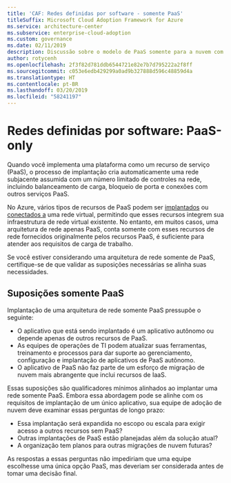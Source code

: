 ```yaml
---
title: 'CAF: Redes definidas por software - somente PaaS'
titleSuffix: Microsoft Cloud Adoption Framework for Azure
ms.service: architecture-center
ms.subservice: enterprise-cloud-adoption
ms.custom: governance
ms.date: 02/11/2019
description: Discussão sobre o modelo de PaaS somente para a nuvem com base em funcionalidade de rede
author: rotycenh
ms.openlocfilehash: 2f3f82d781ddb6544721e82e7b7d795222a2f8ff
ms.sourcegitcommit: c053e6edb429299a0ad9b327888d596c48859d4a
ms.translationtype: HT
ms.contentlocale: pt-BR
ms.lasthandoff: 03/20/2019
ms.locfileid: "58241197"
---
```

# <a name="software-defined-networks-paas-only"></a>Redes definidas por software: PaaS-only

Quando você implementa uma plataforma como um recurso de serviço (PaaS), o processo de implantação cria automaticamente uma rede subjacente assumida com um número limitado de controles na rede, incluindo balanceamento de carga, bloqueio de porta e conexões com outros serviços PaaS.

No Azure, vários tipos de recursos de PaaS podem ser [implantados](/azure/virtual-network/virtual-network-for-azure-services) ou [conectados a](/azure/virtual-network/virtual-network-service-endpoints-overview) uma rede virtual, permitindo que esses recursos integrem sua infraestrutura de rede virtual existente. No entanto, em muitos casos, uma arquitetura de rede apenas PaaS, conta somente com esses recursos de rede fornecidos originalmente pelos recursos PaaS, é suficiente para atender aos requisitos de carga de trabalho.

Se você estiver considerando uma arquitetura de rede somente de PaaS, certifique-se de que validar as suposições necessárias se alinha suas necessidades.

## <a name="paas-only-assumptions"></a>Suposições somente PaaS

Implantação de uma arquitetura de rede somente PaaS pressupõe o seguinte:

- O aplicativo que está sendo implantado é um aplicativo autônomo ou depende apenas de outros recursos de PaaS.
- As equipes de operações de TI podem atualizar suas ferramentas, treinamento e processos para dar suporte ao gerenciamento, configuração e implantação de aplicativos de PaaS autônomo.
- O aplicativo de PaaS não faz parte de um esforço de migração de nuvem mais abrangente que inclui recursos de IaaS.

Essas suposições são qualificadores mínimos alinhados ao implantar uma rede somente PaaS. Embora essa abordagem pode se alinhe com os requisitos de implantação de um único aplicativo, sua equipe de adoção de nuvem deve examinar essas perguntas de longo prazo:

- Essa implantação será expandida no escopo ou escala para exigir acesso a outros recursos sem PaaS?
- Outras implantações de PaaS estão planejadas além da solução atual?
- A organização tem planos para outras migrações de nuvem futuras?

As respostas a essas perguntas não impediriam que uma equipe escolhesse uma única opção PaaS, mas deveriam ser considerada antes de tomar uma decisão final.
